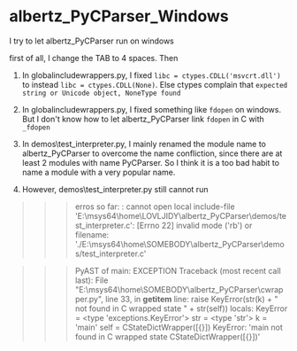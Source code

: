 # albertz_PyCParser_Windows
I try to let albertz_PyCParser run on windows

first of all, I change the TAB to 4 spaces. Then 

1. In globalincludewrappers.py, I fixed `libc = ctypes.CDLL('msvcrt.dll')` to instead `libc = ctypes.CDLL(None)`. Else ctypes complain that `expected string or Unicode object, NoneType found`

2. In globalincludewrappers.py, I fixed something like `fdopen` on windows. But I don't know how to let albertz_PyCParser link `fdopen` in C with `_fdopen`

3.  In demos\test_interpreter.py, I mainly renamed the module name to albertz_PyCParser to overcome the name confliction, since there are at least 2 modules with name PyCParser. So I think it is a too bad habit to name a module with a very popular name.

4. However, demos\test_interpreter.py still cannot run

>>> erros so far:
<out-of-scope>: cannot open local include-file 'E:\msys64\home\LOVLJIDY\albertz_PyCParser\demos/test_interpreter.c': [Errno 22] invalid mode ('rb') or filename: './E:\\msys64\\home\\SOMEBODY\\albertz_PyCParser\\demos/test_interpreter.c'

>>>PyAST of main:
EXCEPTION
Traceback (most recent call last):
  File "E:\msys64\home\SOMEBODY\albertz_PyCParser\cwrapper.py", line 33, in __getitem__
    line: raise KeyError(str(k) + " not found in C wrapped state " + str(self))
    locals:
      KeyError = <builtin> <type 'exceptions.KeyError'>
      str = <builtin> <type 'str'>
      k = <local> 'main'
      self = <local> CStateDictWrapper([{}])
KeyError: 'main not found in C wrapped state CStateDictWrapper([{}])'
